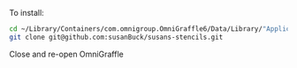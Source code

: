 To install:

```bash
cd ~/Library/Containers/com.omnigroup.OmniGraffle6/Data/Library/"Application Support"/"The Omni Group"/OmniGraffle/Stencils
git clone git@github.com:susanBuck/susans-stencils.git
```

Close and re-open OmniGraffle
